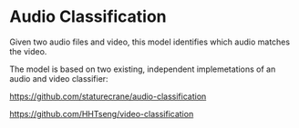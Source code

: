# Audio Classification

Given two audio files and video, this model identifies which audio matches the video.

The model is based on two existing, independent implemetations of an audio and video classifier:

https://github.com/staturecrane/audio-classification

https://github.com/HHTseng/video-classification

